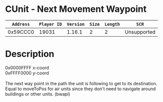 # CUnit - Next Movement Waypoint

| `Address` | `Player ID` | `Version` | `Size` | `Length` | `SCR` |
| ---------- | ----------- | --------- | ------ | -------- | ---- |
| 0x59CCC0 | 19031 | 1.16.1 | 2 | 2 | Unsupported |

# Description

0x0000FFFF x-coord<br>0xFFFF0000 y-coord<br><br>The next way point in the path the unit is following to get to its destination. Equal to moveToPos for air units since they don't need to navigate around buildings or other units. (bwapi)
